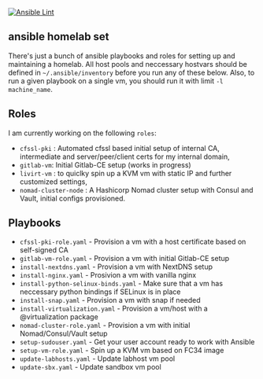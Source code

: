 [![Ansible Lint](https://github.com/dominikmi/ansible-homelab/actions/workflows/ansible-lint.yml/badge.svg)](https://github.com/dominikmi/ansible-homelab/actions/workflows/ansible-lint.yml)

## ansible homelab set

There's just a bunch of ansible playbooks and roles for setting up and maintaining a homelab. All host pools and neccessary hostvars should be defined in `~/.ansible/inventory` before you run any of these below. Also, to run a given playbook on a single vm, you should run it with limit `-l machine_name`.

Roles
-----

I am currently working on the following `roles`:

- `cfssl-pki` : Automated cfssl based initial setup of internal CA, intermediate and server/peer/client certs for my internal domain, 
- `gitlab-vm`: Initial Gitlab-CE setup (works in progress)
- `livirt-vm` : to quiclky spin up a KVM vm with static IP and further customized settings, 
- `nomad-cluster-node` : A Hashicorp Nomad cluster setup with Consul and Vault, initial configs provisioned.

Playbooks
---------

* `cfssl-pki-role.yaml` - Provision a vm with a host certificate based on self-signed CA
* `gitlab-vm-role.yaml` -  Provision a vm with initial Gitlab-CE setup
* `install-nextdns.yaml` - Provision a vm with NextDNS setup
* `install-nginx.yaml` - Prosivion a vm with vanilla nginx 
* `install-python-selinux-binds.yaml` - Make sure that a vm has neccessary python bindings if SELinux is in place
* `install-snap.yaml` - Provision a vm with snap if needed
* `install-virtualization.yaml` - Provision a vm/host with a @virtualization package
* `nomad-cluster-role.yaml` - Provision a vm with initial Nomad/Consul/Vault setup
* `setup-sudouser.yaml` - Get your user account ready to work with Ansible
* `setup-vm-role.yaml` - Spin up a KVM vm based on FC34 image
* `update-labhosts.yaml` - Update labhost vm pool
* `update-sbx.yaml` - Update sandbox vm pool
